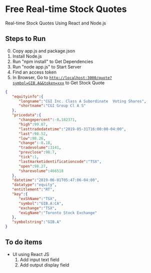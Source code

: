 # Free Real-time Stock Quotes
Real-time Stock Quotes Using React and Node.js

## Steps to Run
0. Copy app.js and package.json
1. Install Node.js
2. Run "npm install" to Get Dependencies
3. Run "node app.js" to Start Server
4. Find an access token
5. In Browser, Go to [`http://localhost:3000/quote?symbol=GIB.A&&token=xxx`](http://localhost:3000/quote?symbol=GIB.A&&token=xxx) to Get Stock Quote

```json
{
   "equityinfo":{
      "longname":"CGI Inc. Class A Subordinate  Voting Shares",
      "shortname":"CGI Group Cl A S"
   },
   "pricedata":{
      "changepercent":-0.182371,
      "high":99.07,
      "lasttradedatetime":"2019-05-31T16:00:00-04:00",
      "last":98.52,
      "low":98.26,
      "change":-0.18,
      "tradevolume":3141,
      "prevclose":98.7,
      "tick":1,
      "lastmarketidentificationcode":"TSX",
      "open":98.27,
      "sharevolume":466518
   },
   "datetime":"2019-06-01T05:47:06-04:00",
   "datatype":"equity",
   "entitlement":"RT",
   "key":{
      "exShName":"TSX",
      "symbol":"GIB.A:CA",
      "exchange":"TSX",
      "exLgName":"Toronto Stock Exchange"
   },
   "symbolstring":"GIB.A"
}
```

## To do items
* UI using React JS
  1. Add input text field
  2. Add output display field

